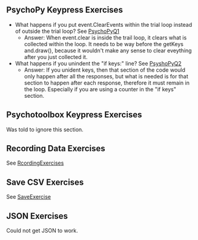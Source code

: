## PsychoPy Keypress Exercises
- What happens if you put event.ClearEvents within the trial loop instead of outside the trial loop? See [PsychoPyQ1](https://github.com/EGuidry/Psych403/blob/main/Assignment8/PsychoPyQ1.py)
    - Answer: When event.clear is inside the trail loop, it clears what is collected within the loop. It needs to be way before the getKeys 
      and.draw(), because it wouldn't make any sense to clear eveything after you just collected it.
- What happens if you unindent the "if keys:" line? See [PsyshoPyQ2](https://github.com/EGuidry/Psych403/blob/main/Assignment8/PsychoPyQ2.py)
    - Answer: If you unident keys, then that section of the code would only happen after all the responses, but what is needed is for that      section to happen after each response, therefore it must remain in the loop. Especially if you are using a counter in the "if keys"        section.

## Psychotoolbox Keypress Exercises
Was told to ignore this section.

## Recording Data Exercises
See [RcordingExercises](https://github.com/EGuidry/Psych403/blob/main/Assignment8/RecordingExercises.py)

## Save CSV Exercises
See [SaveExercise](https://github.com/EGuidry/Psych403/blob/main/Assignment8/SaveExercise.py)

## JSON Exercises
Could not get JSON to work.

